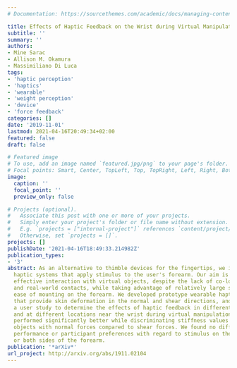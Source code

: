 ```yaml
---
# Documentation: https://sourcethemes.com/academic/docs/managing-content/

title: Effects of Haptic Feedback on the Wrist during Virtual Manipulation
subtitle: ''
summary: ''
authors:
- Mine Sarac
- Allison M. Okamura
- Massimiliano Di Luca
tags:
- 'haptic perception'
- 'haptics'
- 'wearable'
- 'weight perception'
- 'device'
- 'force feedback'
categories: []
date: '2019-11-01'
lastmod: 2021-04-16T20:49:34+02:00
featured: false
draft: false

# Featured image
# To use, add an image named `featured.jpg/png` to your page's folder.
# Focal points: Smart, Center, TopLeft, Top, TopRight, Left, Right, BottomLeft, Bottom, BottomRight.
image:
  caption: ''
  focal_point: ''
  preview_only: false

# Projects (optional).
#   Associate this post with one or more of your projects.
#   Simply enter your project's folder or file name without extension.
#   E.g. `projects = ["internal-project"]` references `content/project/deep-learning/index.md`.
#   Otherwise, set `projects = []`.
projects: []
publishDate: '2021-04-16T18:49:33.214982Z'
publication_types:
- '3'
abstract: As an alternative to thimble devices for the fingertips, we investigate
  haptic systems that apply stimulus to the user's forearm. Our aim is to provide
  effective interaction with virtual objects, despite the lack of co-location of virtual
  and real-world contacts, while taking advantage of relatively large skin area and
  ease of mounting on the forearm. We developed prototype wearable haptic devices
  that provide skin deformation in the normal and shear directions, and performed
  a user study to determine the effects of haptic feedback in different directions
  and at different locations near the wrist during virtual manipulation. Participants
  performed significantly better while discriminating stiffness values of virtual
  objects with normal forces compared to shear forces. We found no differences in
  performance or participant preferences with regard to stimulus on the dorsal, ventral,
  or both sides of the forearm.
publication: '*arXiv*'
url_project: http://arxiv.org/abs/1911.02104
---
```

